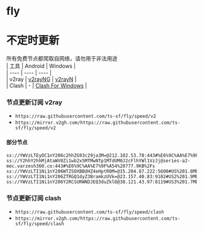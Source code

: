 # fly
# 不定时更新
所有免费节点都爬取自网络，请勿用于非法用途  
|  工具  | Android  | Windows  |  
|  ----  | ----   | ----  |  
| v2ray  | [v2rayNG](https://github.com/2dust/v2rayNG/releases) | [v2rayN](https://github.com/2dust/v2rayN/releases) |  
| Clash  | - | [Clash For Windows](https://github.com/2dust/clashN/releases) | 
  
### 节点更新订阅  v2ray
- `https://raw.githubusercontent.com/ts-sf/fly/speed/v2`  
- `https://mirror.v2gh.com/https://raw.githubusercontent.com/ts-sf/fly/speed/v2`  

#### 部分节点  
``` 
ss://YWVzLTEyOC1nY206c2hhZG93c29ja3M=@212.102.53.78:443#%E6%9C%AA%E7%9F%A5%2020.9MB%2Fs
ss://Y2hhY2hhMjAtaWV0Zi1wb2x5MTMwNTp1MTdUM0J2cFlhYWl1VzJj@series-a2-mec.varzesh360.co:443#%E6%9C%AA%E7%9F%A54%20777.9KB%2Fs
ss://YWVzLTI1Ni1nY206WTZSOXBBdHZ4eHptR0M=@15.204.87.222:5600#US%201.8MB%2Fs
ss://YWVzLTI1Ni1nY206ZTRGQ1dyZ3BramkzUVk=@23.157.40.83:9102#US2%201.9MB%2Fs
ss://YWVzLTI1Ni1nY206Y2RCSURWNDJEQ3duZklO@38.121.43.97:8119#US3%201.7MB%2Fs
```
### 节点更新订阅  clash
- `https://raw.githubusercontent.com/ts-sf/fly/speed/clash`  
- `https://mirror.v2gh.com/https://raw.githubusercontent.com/ts-sf/fly/speed/clash`  


